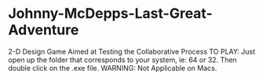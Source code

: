 # Johnny-McDepps-Last-Great-Adventure
2-D Design Game Aimed at Testing the Collaborative Process
TO PLAY: Just open up the folder that corresponds to your system, ie: 64 or 32. Then double click on the .exe file.
WARNING: Not Applicable on Macs.